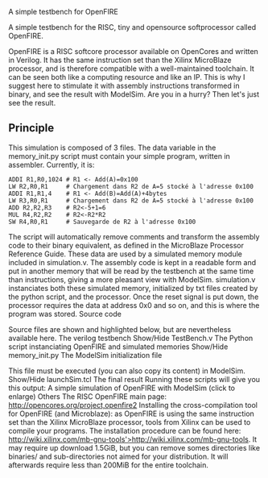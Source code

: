 A simple testbench for OpenFIRE

A simple testbench for the RISC, tiny and opensource softprocessor called OpenFIRE.

OpenFIRE is a RISC softcore processor available on OpenCores and written in Verilog. It has the same instruction set than the Xilinx MicroBlaze processor, and is therefore compatible with a well-maintained toolchain. It can be seen both like a computing resource and like an IP. This is why I suggest here to stimulate it with assembly instructions transformed in binary, and see the result with ModelSim. Are you in a hurry? Then let's just see the result.

Principle
---------

This simulation is composed of 3 files. The data variable in the memory_init.py script must contain your simple program, written in assembler. Currently, it is:

    ADDI R1,R0,1024 # R1 <- Add(A)=0x100
    LW R2,R0,R1     # Chargement dans R2 de A=5 stocké à l'adresse 0x100
    ADDI R1,R1,4    # R1 <- Add(B)=Add(A)+4bytes
    LW R3,R0,R1     # Chargement dans R2 de A=5 stocké à l'adresse 0x100
    ADD R2,R2,R3    # R2<-5+1=6
    MUL R4,R2,R2    # R2<-R2*R2
    SW R4,R0,R1     # Sauvegarde de R2 à l'adresse 0x100

 

The script will automatically remove comments and transform the assembly code to their binary equivalent, as defined in the MicroBlaze Processor Reference Guide. These data are used by a simulated memory module included in simulation.v. The assembly code is kept in a readable form and put in another memory that will be read by the testbench at the same time than instructions, giving a more pleasant view with ModelSim.
simulation.v instanciates both these simulated memory, initialized by txt files created by the python script, and the processor. Once the reset signal is put down, the processor requires the data at address 0x0 and so on, and this is where the program was stored.
Source code

Source files are shown and highlighted below, but are nevertheless available here.
The verilog testbench
Show/Hide TestBench.v
The Python script instanciating OpenFIRE and simulated memories
Show/Hide memory_init.py
The ModelSim initialization file

This file must be executed (you can also copy its content) in ModelSim.
Show/Hide launchSim.tcl
The final result
Running these scripts will give you this output:
A simple simulation of OpenFIRE with ModelSim (click to enlarge)
Others
The RISC OpenFIRE main page: http://opencores.org/project,openfire2
Installing the cross-compilation tool for OpenFIRE (and Microblaze): as OpenFIRE is using the same instruction set than the Xilinx MicroBlaze processor, tools from Xilinx can be used to compile your programs. The installation procedure can be found here: http://wiki.xilinx.com/mb-gnu-tools'>http://wiki.xilinx.com/mb-gnu-tools. It may require up download 1.5GiB, but you can remove somes directories like binaries/ and sub-directories not aimed for your distribution. It will afterwards require less than 200MiB for the entire toolchain.


